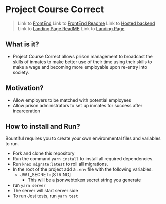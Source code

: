 # **Project Course Correct**

> Link to [FrontEnd](https://appbounjtiful.netlify.com/)
> Link to [FrontEnd Readme](https://github.com/project-course-correct/Client)
> Link to [Hosted backend](https://bountifful-backend.herokuapp.com/)
> Link to [Landing Page ReadME](https://github.com/project-course-correct/Landing-Page)
> Link to [Landing Page](https://github.com/project-cofrse-correct/Landing-Page)

## What is it?

- Project Course Correct allows prison management to broadcast the skills of inmates to make better use of their time using their skills to make a wage and becoming more employable upon re-entry into society.

## Motivation?

- Allow employers to be matched with potential employees
- Allow prison administrators to set up inmates for success after incarceration


## How to install and Run?

Bountiful requires you to create your own environmental files and variables to run.

- Fork and clone this repository
- Run the command `yarn install` to install all required dependencies.
- Run `knex migrate:latest` to roll all migrations.
- In the root of the project add a `.env` file with the following variables.
  - JWT_SECRET=[STRING]
    - This will be a jsonwebtoken secret string you generate
- run `yarn server`
- The server will start server side
- To run Jest tests, run `yarn test`
